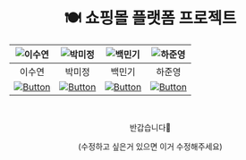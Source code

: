 <div align=center>

# 🍽️ 쇼핑몰 플랫폼 프로젝트 

|                                       ![이수연](https://avatars.githubusercontent.com/sueyeon00)                                       |                                       ![박미정](https://avatars.githubusercontent.com/qaw302)                                       |                                       ![백민기](https://avatars.githubusercontent.com/BangMingGing)                                       |                                       ![하준영](https://avatars.githubusercontent.com/codethestudent)                                       |
  |:-----------------------------------------------------------------------------------------------------------------------------------:|:--------------------------------------------------------------------------------------------------------------------------------:|:--------------------------------------------------------------------------------------------------------------------------------------:|:----------------------------------------------------------------------------------------------------------------------------------------:|
|                                                                 이수연                                                                 |                                                               박미정                                                                |                                                                  백민기                                                                   |                                                                   하준영                                                                    |
| [![Button](https://img.shields.io/badge/GitHub-181717?style=flat-square&logo=github&logoColor=white)](https://github.com/sueyeon00) | [![Button](https://img.shields.io/badge/GitHub-181717?style=flat-square&logo=github&logoColor=white)](https://github.com/qaw302) | [![Button](https://img.shields.io/badge/GitHub-181717?style=flat-square&logo=github&logoColor=white)](https://github.com/BangMingGing) | [![Button](https://img.shields.io/badge/GitHub-181717?style=flat-square&logo=github&logoColor=white)](https://github.com/codethestudent) | 

  <br>

반갑습니다👋<br>

(수정하고 싶은거 있으면 이거 수정해주세요)